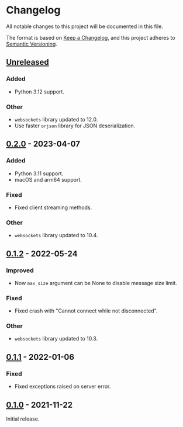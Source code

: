 # Changelog

All notable changes to this project will be documented in this file.

The format is based on [Keep a Changelog], and this project adheres to [Semantic Versioning].

## [Unreleased]

### Added

- Python 3.12 support.

### Other

- `websockets` library updated to 12.0.
- Use faster `orjson` library for JSON deserialization.

## [0.2.0] - 2023-04-07

### Added

- Python 3.11 support.
- macOS and arm64 support.

### Fixed

- Fixed client streaming methods.

### Other

- `websockets` library updated to 10.4.

## [0.1.2] - 2022-05-24

### Improved

- Now `max_size` argument can be None to disable message size limit. 

### Fixed

- Fixed crash with "Cannot connect while not disconnected".

### Other

- `websockets` library updated to 10.3.

## [0.1.1] - 2022-01-06

### Fixed

- Fixed exceptions raised on server error.

## [0.1.0] - 2021-11-22

Initial release.

<!-- Links -->
[keep a changelog]: https://keepachangelog.com/en/1.0.0/
[semantic versioning]: https://semver.org/spec/v2.0.0.html

<!-- Versions -->
[Unreleased]: https://github.com/dipdup-io/dipdup/compare/0.2.0...HEAD
[0.2.0]: https://github.com/dipdup-io/dipdup/compare/0.1.2...0.2.0
[0.1.2]: https://github.com/dipdup-io/dipdup/compare/0.1.1...0.1.2
[0.1.1]: https://github.com/dipdup-io/dipdup/compare/0.1.0...0.1.1
[0.1.0]: https://github.com/dipdup-io/dipdup/releases/tag/0.1.0
